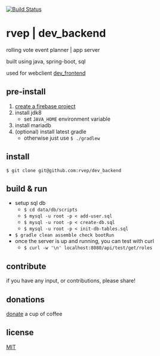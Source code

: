 [![Build Status](https://travis-ci.org/rvep/dev_backend.svg?branch=master)](https://travis-ci.org/rvep/dev_backend)

# rvep | dev_backend

rolling vote event planner | app server

built using java, spring-boot, sql

used for webclient [dev_frontend](https://github.com/rvep/dev_frontend)

## pre-install

1. [create a firebase project](https://github.com/rvep/dev_backend/wiki/Create-a-Firebase-project)
1. install jdk8
    - set `JAVA_HOME` environment variable
1. install mariadb
1. (optional) install latest gradle
    - otherwise just use `$ ./gradlew`
    
## install

`$ git clone git@github.com:rvep/dev_backend`

## build & run

* setup sql db
    - `$ cd data/db/scripts`
    - `$ mysql -u root -p < add-user.sql`
    - `$ mysql -u root -p < create-db.sql`
    - `$ mysql -u root -p < init-db-tables.sql`
* `$ gradle clean assemble check bootRun`
* once the server is up and running, you can test with curl
    * `$ curl -w '\n' localhost:8080/api/test/get/roles`

## contribute

if you have any input, or contributions, please share!

## donations
[donate](https://www.paypal.me/BorysNiewiadomski) a cup of coffee

## license
[MIT](/LICENSE)
